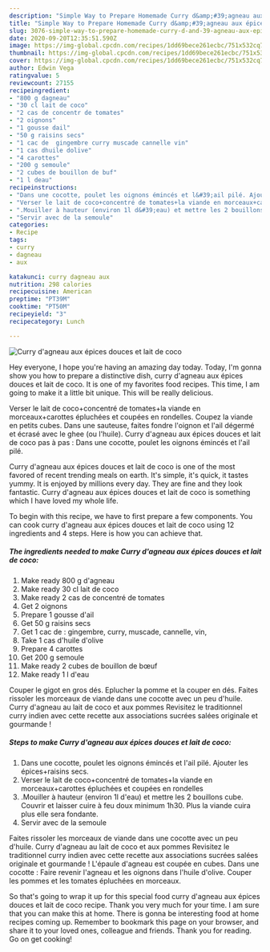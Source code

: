 ```yaml
---
description: "Simple Way to Prepare Homemade Curry d&amp;#39;agneau aux épices douces et lait de coco"
title: "Simple Way to Prepare Homemade Curry d&amp;#39;agneau aux épices douces et lait de coco"
slug: 3076-simple-way-to-prepare-homemade-curry-d-and-39-agneau-aux-epices-douces-et-lait-de-coco
date: 2020-09-20T12:35:51.590Z
image: https://img-global.cpcdn.com/recipes/1dd69bece261ecbc/751x532cq70/curry-dagneau-aux-epices-douces-et-lait-de-coco-photo-principale-de-la-recette.jpg
thumbnail: https://img-global.cpcdn.com/recipes/1dd69bece261ecbc/751x532cq70/curry-dagneau-aux-epices-douces-et-lait-de-coco-photo-principale-de-la-recette.jpg
cover: https://img-global.cpcdn.com/recipes/1dd69bece261ecbc/751x532cq70/curry-dagneau-aux-epices-douces-et-lait-de-coco-photo-principale-de-la-recette.jpg
author: Edwin Vega
ratingvalue: 5
reviewcount: 27155
recipeingredient:
- "800 g dagneau"
- "30 cl lait de coco"
- "2 cas de concentr de tomates"
- "2 oignons"
- "1 gousse dail"
- "50 g raisins secs"
- "1 cac de  gingembre curry muscade cannelle vin"
- "1 cas dhuile dolive"
- "4 carottes"
- "200 g semoule"
- "2 cubes de bouillon de buf"
- "1 l deau"
recipeinstructions:
- "Dans une cocotte, poulet les oignons émincés et l&#39;ail pilé. Ajouter les épices+raisins secs."
- "Verser le lait de coco+concentré de tomates+la viande en morceaux+carottes épluchées et coupées en rondelles"
- ".Mouiller à hauteur (environ 1l d&#39;eau) et mettre les 2 bouillons cube. Couvrir et laisser cuire à feu doux minimum 1h30. Plus la viande cuira plus elle sera fondante."
- "Servir avec de la semoule"
categories:
- Recipe
tags:
- curry
- dagneau
- aux

katakunci: curry dagneau aux 
nutrition: 298 calories
recipecuisine: American
preptime: "PT39M"
cooktime: "PT50M"
recipeyield: "3"
recipecategory: Lunch

---
```



![Curry d&#39;agneau aux épices douces et lait de coco](https://img-global.cpcdn.com/recipes/1dd69bece261ecbc/751x532cq70/curry-dagneau-aux-epices-douces-et-lait-de-coco-photo-principale-de-la-recette.jpg)

Hey everyone, I hope you're having an amazing day today. Today, I'm gonna show you how to prepare a distinctive dish, curry d&#39;agneau aux épices douces et lait de coco. It is one of my favorites food recipes. This time, I am going to make it a little bit unique. This will be really delicious.

Verser le lait de coco+concentré de tomates+la viande en morceaux+carottes épluchées et coupées en rondelles. Coupez la viande en petits cubes. Dans une sauteuse, faites fondre l&#39;oignon et l&#39;ail dégermé et écrasé avec le ghee (ou l&#39;huile). Curry d&#39;agneau aux épices douces et lait de coco pas à pas : Dans une cocotte, poulet les oignons émincés et l&#39;ail pilé.

Curry d&#39;agneau aux épices douces et lait de coco is one of the most favored of recent trending meals on earth. It's simple, it's quick, it tastes yummy. It is enjoyed by millions every day. They are fine and they look fantastic. Curry d&#39;agneau aux épices douces et lait de coco is something which I have loved my whole life.


To begin with this recipe, we have to first prepare a few components. You can cook curry d&#39;agneau aux épices douces et lait de coco using 12 ingredients and 4 steps. Here is how you can achieve that.

<!--inarticleads1-->

##### The ingredients needed to make Curry d&#39;agneau aux épices douces et lait de coco:

1. Make ready 800 g d&#39;agneau
1. Make ready 30 cl lait de coco
1. Make ready 2 cas de concentré de tomates
1. Get 2 oignons
1. Prepare 1 gousse d&#39;ail
1. Get 50 g raisins secs
1. Get 1 cac de : gingembre, curry, muscade, cannelle, vin,
1. Take 1 cas d&#39;huile d&#39;olive
1. Prepare 4 carottes
1. Get 200 g semoule
1. Make ready 2 cubes de bouillon de bœuf
1. Make ready 1 l d&#39;eau


Couper le gigot en gros dés. Eplucher la pomme et la couper en dés. Faites rissoler les morceaux de viande dans une cocotte avec un peu d&#39;huile. Curry d&#39;agneau au lait de coco et aux pommes Revisitez le traditionnel curry indien avec cette recette aux associations sucrées salées originale et gourmande ! 

<!--inarticleads2-->

##### Steps to make Curry d&#39;agneau aux épices douces et lait de coco:

1. Dans une cocotte, poulet les oignons émincés et l&#39;ail pilé. Ajouter les épices+raisins secs.
1. Verser le lait de coco+concentré de tomates+la viande en morceaux+carottes épluchées et coupées en rondelles
1. .Mouiller à hauteur (environ 1l d&#39;eau) et mettre les 2 bouillons cube. Couvrir et laisser cuire à feu doux minimum 1h30. Plus la viande cuira plus elle sera fondante.
1. Servir avec de la semoule


Faites rissoler les morceaux de viande dans une cocotte avec un peu d&#39;huile. Curry d&#39;agneau au lait de coco et aux pommes Revisitez le traditionnel curry indien avec cette recette aux associations sucrées salées originale et gourmande ! L&#39;épaule d&#39;agneau est coupée en cubes. Dans une cocotte : Faire revenir l&#39;agneau et les oignons dans l&#39;huile d&#39;olive. Couper les pommes et les tomates épluchées en morceaux. 

So that's going to wrap it up for this special food curry d&#39;agneau aux épices douces et lait de coco recipe. Thank you very much for your time. I am sure that you can make this at home. There is gonna be interesting food at home recipes coming up. Remember to bookmark this page on your browser, and share it to your loved ones, colleague and friends. Thank you for reading. Go on get cooking!
